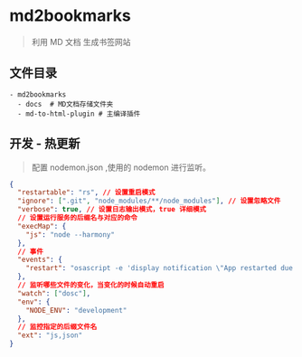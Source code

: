# md2bookmarks

> 利用 MD 文档 生成书签网站

## 文件目录

```
- md2bookmarks
  - docs  # MD文档存储文件夹
  - md-to-html-plugin # 主编译插件
```

## 开发 - 热更新

> 配置 nodemon.json ,使用的 nodemon 进行监听。

```json
{
  "restartable": "rs", // 设置重启模式
  "ignore": [".git", "node_modules/**/node_modules"], // 设置忽略文件
  "verbose": true, // 设置日志输出模式，true 详细模式
  // 设置运行服务的后缀名与对应的命令
  "execMap": {
    "js": "node --harmony"
  },
  // 事件
  "events": {
    "restart": "osascript -e 'display notification \"App restarted due to:\n'$FILENAME'\" with title \"nodemon\"'"
  },
  // 监听哪些文件的变化，当变化的时候自动重启
  "watch": ["dosc"],
  "env": {
    "NODE_ENV": "development"
  },
  // 监控指定的后缀文件名
  "ext": "js,json"
}
```



